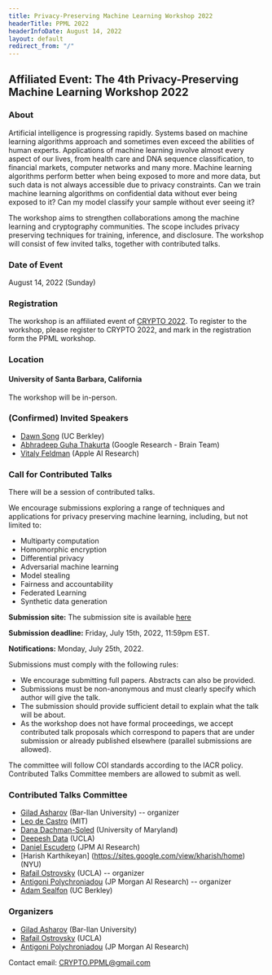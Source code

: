 ```yaml
---
title: Privacy-Preserving Machine Learning Workshop 2022
headerTitle: PPML 2022
headerInfoDate: August 14, 2022
layout: default
redirect_from: "/"
---
```


## Affiliated Event: The 4th Privacy-Preserving Machine Learning Workshop 2022

### About

Artificial intelligence is progressing rapidly. Systems based on machine learning algorithms approach and sometimes even exceed the abilities of human experts. Applications of machine learning involve almost every aspect of our lives, from health care and DNA sequence classification, to financial markets, computer networks and many more. Machine learning algorithms perform better when being exposed to more and more data, but such data is not always accessible due to privacy constraints. Can we train machine learning algorithms on confidential data without ever being exposed to it? Can my model classify your sample without ever seeing it?

The workshop aims to strengthen collaborations among the machine learning and cryptography communities. The scope includes privacy preserving techniques for training, inference, and disclosure. The workshop will consist of few invited talks, together with contributed talks.

### Date of Event
August 14, 2022 (Sunday)

### Registration
The workshop is an affiliated event of [CRYPTO 2022](https://crypto.iacr.org/2022/). To register to the workshop, please register to CRYPTO 2022, and mark in the registration form the PPML workshop.


### Location

#### University of Santa Barbara, California

The workshop will be in-person.

### (Confirmed) Invited Speakers
- [Dawn Song](https://people.eecs.berkeley.edu/~dawnsong/?_ga=2.112667716.1704394045.1656012795-300469976.1656012795) (UC Berkley)
- [Abhradeep Guha Thakurta](https://athakurta.squarespace.com) (Google Research - Brain Team)
- [Vitaly Feldman](http://vtaly.net) (Apple AI Research)

<!---
- [Yuval Ishai](https://www.cs.technion.ac.il/~yuvali/) (Technion)
- [Brendan McMahan](https://research.google/people/author35837/) (Google Research)
- [Nicolas Papernot](https://www.papernot.fr) (University of Toronto)
- [Vinod Vaikuntanathan](http://people.csail.mit.edu/vinodv/) (MIT)
--->




### Call for Contributed Talks

There will be a session of contributed talks.

We encourage submissions exploring a range of techniques and applications for privacy preserving machine learning, including, but not limited to:

- Multiparty computation
- Homomorphic encryption
- Differential privacy
- Adversarial machine learning
- Model stealing
- Fairness and accountability
- Federated Learning
- Synthetic data generation




**Submission site:**
The submission site is available [here](https://easychair.org/conferences/?conf=cryptoppml2022)

**Submission deadline:**
Friday, July 15th, 2022, 11:59pm EST.


**Notifications:**
Monday, July 25th, 2022.



Submissions must comply with the following rules:
- We encourage submitting full papers. Abstracts can also be provided.
- Submissions must be non-anonymous and must clearly specify which author will give the talk.
- The submission should provide sufficient detail to explain what the talk will be about.
- As the workshop does not have formal proceedings, we accept contributed talk proposals which correspond to papers that are under submission or already published elsewhere (parallel submissions are allowed).

The committee will follow COI standards according to the IACR policy. Contributed Talks Committee members are allowed to submit as well.

### Contributed Talks Committee
- [Gilad Asharov](http://www.cs.biu.ac.il/~asharog) (Bar-Ilan University) -- organizer
- [Leo de Castro](https://internetpolicy.mit.edu/team/leo-de-castro/) (MIT)
- [Dana Dachman-Soled](https://user.eng.umd.edu/~danadach/) (University of Maryland)
- [Deepesh Data](https://sites.google.com/view/deepeshdata/) (UCLA)
- [Daniel Escudero](https://www.escudero.me) (JPM AI Research)
- [Harish Karthikeyan] (https://sites.google.com/view/kharish/home) (NYU)
- [Rafail Ostrovsky](http://web.cs.ucla.edu/~rafail/) (UCLA) -- organizer
- [Antigoni Polychroniadou](https://antigonip.github.io/) (JP Morgan AI Research) -- organizer
- [Adam Sealfon](https://asealfon.github.io) (UC Berkley)


<!---
- [Adi Akavia](https://sites.google.com/view/akavia) (University of Haifa)
- [Gilad Asharov](http://www.cs.biu.ac.il/~asharog) (Bar-Ilan University)
- [Carsten Baum](http://carstenbaum.com) (Aarhus University)
- [Elette Boyle](https://cs.idc.ac.il/~elette/) (IDC)
- [Vipul Goyal](https://www.cs.cmu.edu/~goyal/) (CMU and NTT)
- [Mohammad Mahmoody](https://www.cs.virginia.edu/~mohammad/) (University of Virginia (UVA))
- [Sahar Mazloom](http://mason.gmu.edu/~sseyedma/index.html) (JPM AI Research)
- [Rafail Ostrovsky](http://web.cs.ucla.edu/~rafail/) (UCLA)
- [Antigoni Polychroniadou](https://antigonip.github.io/) (JP Morgan AI Research)
- [Gil Segev](https://www.gilsegev.net) (Hebrew University)


--->


### Organizers

- [Gilad Asharov](http://www.cs.biu.ac.il/~asharog) (Bar-Ilan University)
- [Rafail Ostrovsky](http://web.cs.ucla.edu/~rafail/) (UCLA)
- [Antigoni Polychroniadou](https://antigonip.github.io/) (JP Morgan AI Research)

Contact email: [CRYPTO.PPML@gmail.com](mailto:CRYPTO.PPML@gmail.com)
